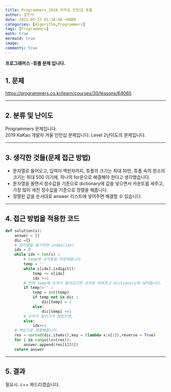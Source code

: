 ```yaml
---
title: Programmers_2019 카카오 인턴십 튜플
author: 강민석
date: 2021-05-17 01:34:40 +0800
categories: [Algorithm,Programmers]
tags: [Programmers]
math: true
mermaid: true
image: 
comments: true
---
```


**프로그래머스 -튜플 문제 입니다.**

## 1. 문제
<https://programmers.co.kr/learn/courses/30/lessons/64065>






-----  

## 2. 분류 및 난이도

Programmers 문제입니다.  
2019 KaKao 개발자 겨울 인턴십 문제입니다.
Level 2난이도의 문제입니다.


-----  

## 3. 생각한 것들(문제 접근 방법)

- 문자열로 들어오고, 입력이 백만자까지, 튜플의 크기는 최대 10만, 튜플 속의 원소의 크기는 최대 500 이기에, 하나의 for문으로 해결해야 한다고 생각했습니다.
- 문자열을 돌면서 정수값을 기준으로 dictionary에 값을 넣으면서 카운트를 세주고, 가장 많이 세진 정수값을 기준으로 정렬을 해줍니다.
- 정렬된 값을 순서대로 answer 리스트에 넣어주면 해결할 수 있습니다.




-----  

## 4. 접근 방법을 적용한 코드


```python
def solution(s):
    answer = []
    dic ={}
    # 문자열을 돌기위한 index(idx)
    idx = 0 
    while idx < len(s) : 
        # temp에 숫자들을 저장해줍니다.
        temp = ''
        while s[idx].isdigit():
            temp += s[idx]
            idx +=1
        # 만약 temp에 숫자가 들어갔으면 숫자로 바꿔주고 dictionary에 넣어줍니다.
        if temp!='' : 
            temp = int(temp)
            if temp not in dic :
                dic[temp] = 1
            else:
                dic[temp] +=1
        # 숫자가 들어가지 않았으면, 
        else:
            idx+=1
    # 역순으로 정렬해줍니다.
    res = sorted(dic.items(),key = (lambda x:x[1]),reverse = True)
    for i in range(len(res)):
        answer.append(res[i][0])
    return answer
```


-----



## 5. 결과

필요시. c++ 짜드리겠습니다.















 
